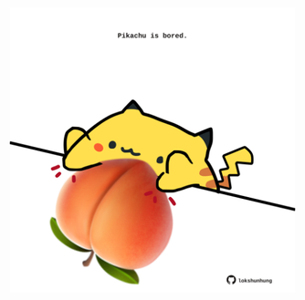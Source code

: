 <!-- built at 25/06/2025, 13:11:14 UTC -->
<p align="center">
  <img width="500" height="500" src="./ReadmeImage.svg">
</p>
